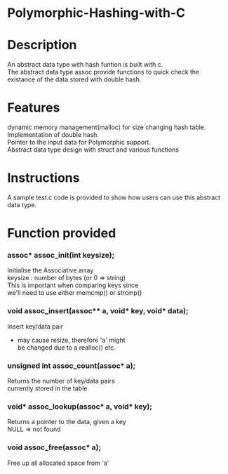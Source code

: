 # Polymorphic-Hashing-with-C

# Description
An abstract data type with hash funtion is built with c.  <br />
The abstract data type assoc provide functions to quick check the existance of the data stored with double hash. <br />

# Features
dynamic memory management(malloc) for size changing hash table. <br />
Implementation of double hash. <br />
Pointer to the input data for Polymorphic support. <br />
Abstract data type design with struct and various functions <br />

# Instructions
A sample test.c code is provided to show how users can use this abstract data type. <br />

# Function provided

### assoc* assoc_init(int keysize);
   Initialise the Associative array <br />
   keysize : number of bytes (or 0 => string) <br />
   This is important when comparing keys since <br />
   we'll need to use either memcmp() or strcmp() <br />



### void assoc_insert(assoc** a, void* key, void* data); 
   Insert key/data pair <br />
   - may cause resize, therefore 'a' might <br />
   be changed due to a realloc() etc. <br />

### unsigned int assoc_count(assoc* a); 
   Returns the number of key/data pairs  <br />
   currently stored in the table <br />



### void* assoc_lookup(assoc* a, void* key); 
   Returns a pointer to the data, given a key <br />
   NULL => not found <br />

### void assoc_free(assoc* a); 

Free up all allocated space from 'a'  <br />


